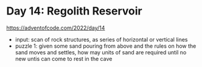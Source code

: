 # Day 14: Regolith Reservoir

https://adventofcode.com/2022/day/14

- input: scan of rock structures, as series of horizontal or vertical
  lines
- puzzle 1: given some sand pouring from above and the rules on how
  the sand moves and settles, how may units of sand are required until
  no new untis can come to rest in the cave

